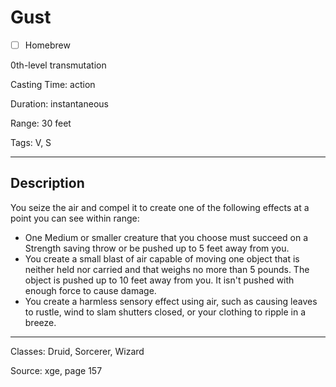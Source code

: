 # Gust

- [ ] Homebrew

0th-level transmutation

Casting Time: action

Duration: instantaneous

Range: 30 feet

Tags: V, S

---

## Description
You seize the air and compel it to create one of the following effects at a point you can see within range:
- One Medium or smaller creature that you choose must succeed on a Strength saving throw or be pushed up to 5 feet away from you.
- You create a small blast of air capable of moving one object that is neither held nor carried and that weighs no more than 5 pounds. The object is pushed up to 10 feet away from you. It isn't pushed with enough force to cause damage.
- You create a harmless sensory effect using air, such as causing leaves to rustle, wind to slam shutters closed, or your clothing to ripple in a breeze.

---

Classes: Druid, Sorcerer, Wizard

Source: xge, page 157
